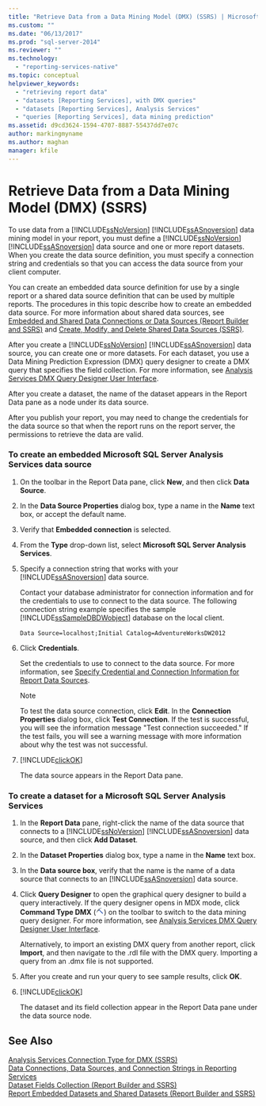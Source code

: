 ```yaml
---
title: "Retrieve Data from a Data Mining Model (DMX) (SSRS) | Microsoft Docs"
ms.custom: ""
ms.date: "06/13/2017"
ms.prod: "sql-server-2014"
ms.reviewer: ""
ms.technology: 
  - "reporting-services-native"
ms.topic: conceptual
helpviewer_keywords: 
  - "retrieving report data"
  - "datasets [Reporting Services], with DMX queries"
  - "datasets [Reporting Services], Analysis Services"
  - "queries [Reporting Services], data mining prediction"
ms.assetid: d9cd3624-1594-4707-8887-55437dd7e07c
author: markingmyname
ms.author: maghan
manager: kfile
---
```

# Retrieve Data from a Data Mining Model (DMX) (SSRS)
  To use data from a [!INCLUDE[ssNoVersion](../../../includes/ssnoversion-md.md)] [!INCLUDE[ssASnoversion](../../../includes/ssasnoversion-md.md)] data mining model in your report, you must define a [!INCLUDE[ssNoVersion](../../../includes/ssnoversion-md.md)] [!INCLUDE[ssASnoversion](../../../includes/ssasnoversion-md.md)] data source and one or more report datasets. When you create the data source definition, you must specify a connection string and credentials so that you can access the data source from your client computer.  
  
 You can create an embedded data source definition for use by a single report or a shared data source definition that can be used by multiple reports. The procedures in this topic describe how to create an embedded data source. For more information about shared data sources, see [Embedded and Shared Data Connections or Data Sources &#40;Report Builder and SSRS&#41;](../embedded-and-shared-data-connections-or-data-sources-report-builder-and-ssrs.md) and [Create, Modify, and Delete Shared Data Sources &#40;SSRS&#41;](create-modify-and-delete-shared-data-sources-ssrs.md).  
  
 After you create a [!INCLUDE[ssNoVersion](../../../includes/ssnoversion-md.md)] [!INCLUDE[ssASnoversion](../../../includes/ssasnoversion-md.md)] data source, you can create one or more datasets. For each dataset, you use a Data Mining Prediction Expression (DMX) query designer to create a DMX query that specifies the field collection. For more information, see [Analysis Services DMX Query Designer User Interface](analysis-services-dmx-query-designer-user-interface.md).  
  
 After you create a dataset, the name of the dataset appears in the Report Data pane as a node under its data source.  
  
 After you publish your report, you may need to change the credentials for the data source so that when the report runs on the report server, the permissions to retrieve the data are valid.  
  
### To create an embedded Microsoft SQL Server Analysis Services data source  
  
1.  On the toolbar in the Report Data pane, click **New**, and then click **Data Source**.  
  
2.  In the **Data Source Properties** dialog box, type a name in the **Name** text box, or accept the default name.  
  
3.  Verify that **Embedded connection** is selected.  
  
4.  From the **Type** drop-down list, select **Microsoft SQL Server Analysis Services**.  
  
5.  Specify a connection string that works with your [!INCLUDE[ssASnoversion](../../../includes/ssasnoversion-md.md)] data source.  
  
     Contact your database administrator for connection information and for the credentials to use to connect to the data source. The following connection string example specifies the sample [!INCLUDE[ssSampleDBDWobject](../../includes/sssampledbdwobject-md.md)] database on the local client.  
  
    ```  
    Data Source=localhost;Initial Catalog=AdventureWorksDW2012  
    ```  
  
6.  Click **Credentials**.  
  
     Set the credentials to use to connect to the data source. For more information, see [Specify Credential and Connection Information for Report Data Sources](../../integration-services/connection-manager/data-sources.md).  
  
    > [!NOTE]  
    >  To test the data source connection, click **Edit**. In the **Connection Properties** dialog box, click **Test Connection**. If the test is successful, you will see the information message "Test connection succeeded." If the test fails, you will see a warning message with more information about why the test was not successful.  
  
7.  [!INCLUDE[clickOK](../../../includes/clickok-md.md)]  
  
     The data source appears in the Report Data pane.  
  
### To create a dataset for a Microsoft SQL Server Analysis Services  
  
1.  In the **Report Data** pane, right-click the name of the data source that connects to a [!INCLUDE[ssNoVersion](../../../includes/ssnoversion-md.md)] [!INCLUDE[ssASnoversion](../../../includes/ssasnoversion-md.md)] data source, and then click **Add Dataset**.  
  
2.  In the **Dataset Properties** dialog box, type a name in the **Name** text box.  
  
3.  In the **Data source box**, verify that the name is the name of a data source that connects to an [!INCLUDE[ssASnoversion](../../../includes/ssasnoversion-md.md)] data source.  
  
4.  Click **Query Designer** to open the graphical query designer to build a query interactively. If the query designer opens in MDX mode, click **Command Type DMX** (![Change to DMX query language view](../media/rsqdicon-commandtypedmx.gif "Change to DMX query language view")) on the toolbar to switch to the data mining query designer. For more information, see [Analysis Services DMX Query Designer User Interface](analysis-services-dmx-query-designer-user-interface.md).  
  
     Alternatively, to import an existing DMX query from another report, click **Import**, and then navigate to the .rdl file with the DMX query. Importing a query from an .dmx file is not supported.  
  
5.  After you create and run your query to see sample results, click **OK**.  
  
6.  [!INCLUDE[clickOK](../../../includes/clickok-md.md)]  
  
     The dataset and its field collection appear in the Report Data pane under the data source node.  
  
## See Also  
 [Analysis Services Connection Type for DMX &#40;SSRS&#41;](analysis-services-connection-type-for-dmx-ssrs.md)   
 [Data Connections, Data Sources, and Connection Strings in Reporting Services](../data-connections-data-sources-and-connection-strings-in-reporting-services.md)   
 [Dataset Fields Collection &#40;Report Builder and SSRS&#41;](dataset-fields-collection-report-builder-and-ssrs.md)   
 [Report Embedded Datasets and Shared Datasets &#40;Report Builder and SSRS&#41;](report-embedded-datasets-and-shared-datasets-report-builder-and-ssrs.md)  
  
  
